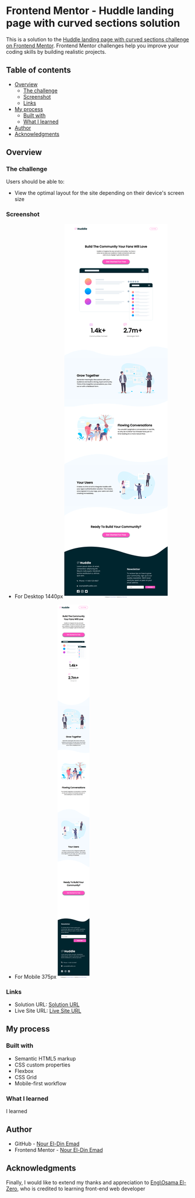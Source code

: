# Frontend Mentor - Huddle landing page with curved sections solution

This is a solution to the [Huddle landing page with curved sections challenge on Frontend Mentor](https://www.frontendmentor.io/challenges/huddle-landing-page-with-curved-sections-5ca5ecd01e82137ec91a50f2). Frontend Mentor challenges help you improve your coding skills by building realistic projects. 

## Table of contents

- [Overview](#overview)
  - [The challenge](#the-challenge)
  - [Screenshot](#screenshot)
  - [Links](#links)
- [My process](#my-process)
  - [Built with](#built-with)
  - [What I learned](#what-i-learned)
- [Author](#author)
- [Acknowledgments](#acknowledgments)


## Overview

### The challenge

Users should be able to:

- View the optimal layout for the site depending on their device's screen size

### Screenshot

- For Desktop 1440px
![](/design/desktop-design-1440px.png)

- For Mobile 375px
![](/design/mobile-design-375px.png)

### Links

- Solution URL: [Solution URL](https://www.frontendmentor.io/solutions/huddle-landing-page-with-curved-sections-master-EvLIHlfSwg)
- Live Site URL: [Live Site URL](https://noureldinemad.github.io/HuddleLandingPageWithCurvedSectionsMaster/)

## My process

### Built with

- Semantic HTML5 markup
- CSS custom properties
- Flexbox
- CSS Grid
- Mobile-first workflow

### What I learned

I learned 

## Author

- GitHub - [Nour El-Din Emad](https://github.com/NourElDinEmad)
- Frontend Mentor - [Nour El-Din Emad](https://www.frontendmentor.io/profile/NourElDinEmad)

## Acknowledgments

Finally, I would like to extend my thanks and appreciation to [Eng\Osama El-Zero](https://web.facebook.com/OsElzero), who is credited to learning front-end web developer
